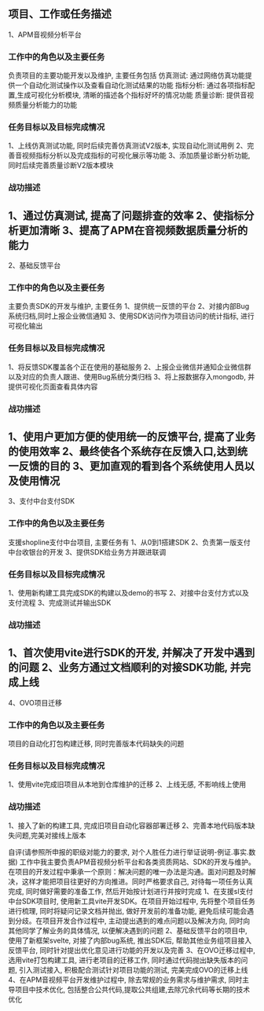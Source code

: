 ## 项目、工作或任务描述
1、APM音视频分析平台
### 工作中的角色以及主要任务
负责项目的主要功能开发以及维护, 主要任务包括
仿真测试: 通过网络仿真功能提供一个自动化测试操作以及查看自动化测试结果的功能
指标分析: 通过各项指标配置,生成可视化分析模块, 清晰的描述各个指标好坏的情况功能
质量诊断: 提供音视频质量分析能力的功能
### 任务目标以及目标完成情况
1、上线仿真测试功能, 同时后续完善仿真测试V2版本, 实现自动化测试用例
2、完善音视频指标分析以及完成指标的可视化展示等功能
3、添加质量诊断分析功能, 同时后续完善质量诊断V2版本模块
### 战功描述
1、通过仿真测试, 提高了问题排查的效率
2、使指标分析更加清晰
3、提高了APM在音视频数据质量分析的能力
-------------------------------------------------------------------------------
2、基础反馈平台
### 工作中的角色以及主要任务
主要负责SDK的开发与维护, 主要任务
1、提供统一反馈的平台
2、对接内部Bug系统归档,同时上报企业微信通知
3、使用SDK访问作为项目访问的统计指标, 进行可视化输出

### 任务目标以及目标完成情况
1、将反馈SDK覆盖各个正在使用的基础服务
2、上报企业微信并通知企业微信群以及对应的负责人跟进、使用Bug系统分类归档
3、将上报数据存入mongodb, 并提供可视化页面查看具体内容
### 战功描述
1、使用户更加方便的使用统一的反馈平台, 提高了业务的使用效率
2、最终使各个系统存在反馈入口,达到统一反馈的目的
3、更加直观的看到各个系统使用人员以及使用情况
----------------------------------------------------------------------------------
3、支付中台支付SDK
### 工作中的角色以及主要任务
支援shopline支付中台项目, 主要任务有
1、从0到1搭建SDK
2、负责第一版支付中台收银台的开发
3、提供SDK给业务方并跟进联调
### 任务目标以及目标完成情况
1、使用新构建工具完成SDK的构建以及demo的书写
2、对接中台支付方式以及支付流程
3、完成测试并输出SDK
### 战功描述
1、首次使用vite进行SDK的开发, 并解决了开发中遇到的问题
2、业务方通过文档顺利的对接SDK功能, 并完成上线
-------------------------------------------------------------------------------------
4、OVO项目迁移
### 工作中的角色以及主要任务
项目的自动化打包构建迁移, 同时完善版本代码缺失的问题
### 任务目标以及目标完成情况
1、使用vite完成旧项目从本地到仓库维护的迁移
2、上线无感, 不影响线上使用
### 战功描述
1、接入了新的构建工具, 完成旧项目自动化容器部署迁移
2、完善本地代码版本缺失问题,完美对接线上版本

自评(请参照所申报的职级对能力的要求, 对个人胜任力进行举证说明-例证.事实.数据)
工作中我主要负责APM音视频分析平台和各类资质网站、SDK的开发与维护。在项目的开发过程中秉承一个原则：解决问题的唯一办法是沟通。面对问题及时解决，这样才能把项目往更好的方向推进。同时严格要求自己, 对待每一项任务认真完成, 同时做好需要的准备工作, 然后开始按计划进行并按时完成
1、在支援sl支付中台SDK项目时, 使用新工具vite开发SDK。在项目开始过程中, 先将整个项目任务进行梳理, 同时将疑问记录文档并抛出, 做好开发前的准备功能, 避免后续可能会遇到分歧。在项目开发合作过程中, 主动提出遇到的难点问题以及解决方向, 同时向其他同学了解业务的具体情况, 以便解决遇到的问题
2、基础反馈平台的项目中, 使用了新框架svelte, 对接了内部bug系统, 推出SDK后, 帮助其他业务组项目接入反馈平台, 同时针对提出优化意见进行功能的开发以及完善
3、在OVO迁移过程中, 选用vite打包构建工具, 进行老项目的迁移工作, 同时通过代码抛出缺失版本的问题, 引入测试接入, 积极配合测试针对项目功能的测试, 完美完成OVO的迁移上线
4、在APM音视频平台开发维护过程中, 除去常规的业务需求与维护需求, 同时主导项目中技术优化, 包括整合公共代码,提取公共组建,去除冗余代码等长期的技术优化

